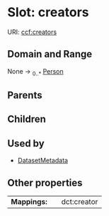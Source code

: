 
# Slot: creators




URI: [ccf:creators](http://purl.org/ccf/creators)


## Domain and Range

None &#8594;  <sub>0..\*</sub> [Person](Person.md)

## Parents


## Children


## Used by

 * [DatasetMetadata](DatasetMetadata.md)

## Other properties

|  |  |  |
| --- | --- | --- |
| **Mappings:** | | dct:creator |

